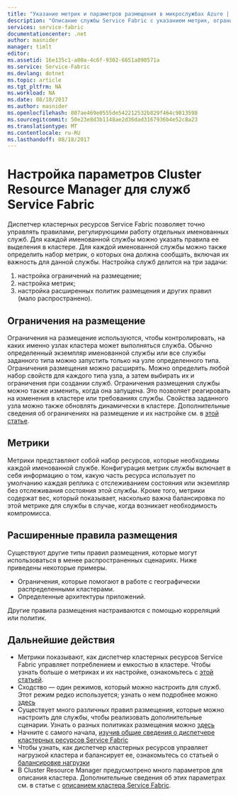 ```yaml
---
title: "Указание метрик и параметров размещения в микрослужбах Azure | Документация Майкрософт"
description: "Описание службы Service Fabric с указанием метрик, ограничений на размещение и других политик размещения."
services: service-fabric
documentationcenter: .net
author: masnider
manager: timlt
editor: 
ms.assetid: 16e135c1-a00a-4c6f-9302-6651a090571a
ms.service: Service-Fabric
ms.devlang: dotnet
ms.topic: article
ms.tgt_pltfrm: NA
ms.workload: NA
ms.date: 08/18/2017
ms.author: masnider
ms.openlocfilehash: 807ae469e0555de542212532b829f464c9813598
ms.sourcegitcommit: 50e23e8d3b1148ae2d36dad3167936b4e52c8a23
ms.translationtype: MT
ms.contentlocale: ru-RU
ms.lasthandoff: 08/18/2017
---
```

# <a name="configuring-cluster-resource-manager-settings-for-service-fabric-services"></a>Настройка параметров Cluster Resource Manager для служб Service Fabric
Диспетчер кластерных ресурсов Service Fabric позволяет точно управлять правилами, регулирующими работу отдельных именованных служб. Для каждой именованной службы можно указать правила ее выделения в кластере. Для каждой именованной службы можно также определить набор метрик, о которых она должна сообщать, включая их важность для данной службы. Настройка служб делится на три задачи:

1. настройка ограничений на размещение;
2. настройка метрик;
3. настройка расширенных политик размещения и других правил (мало распространено).

## <a name="placement-constraints"></a>Ограничения на размещение
Ограничения на размещение используются, чтобы контролировать, на каких именно узлах кластера может выполняться служба. Обычно определенный экземпляр именованной службы или все службы заданного типа можно запустить только на узле определенного типа. Ограничения размещения можно расширять. Можно определить любой набор свойств для каждого типа узла, а затем выбирать их и ограничения при создании служб. Ограничения размещения службы можно также изменить, когда она запущена. Это позволяет реагировать на изменения в кластере или требованиях службы. Свойства заданного узла можно также обновлять динамически в кластере. Дополнительные сведения об ограничениях на размещение и их настройке см. в [этой статье](service-fabric-cluster-resource-manager-cluster-description.md#node-properties-and-placement-constraints).

## <a name="metrics"></a>Метрики
Метрики представляют собой набор ресурсов, которые необходимы каждой именованной службе. Конфигурация метрик службы включает в себя информацию о том, какую часть ресурса использует по умолчанию каждая реплика с отслеживанием состояния или экземпляр без отслеживания состояния этой службы. Кроме того, метрики содержат вес, который показывает, насколько важна балансировка по этой метрике для службы в случае, когда возникает необходимость компромисса.

## <a name="advanced-placement-rules"></a>Расширенные правила размещения
Существуют другие типы правил размещения, которые могут использоваться в менее распространенных сценариях. Ниже приведены некоторые примеры.
- Ограничения, которые помогают в работе с географически распределенными кластерами.
- Определенные архитектуры приложений.

Другие правила размещения настраиваются с помощью корреляций или политик.

## <a name="next-steps"></a>Дальнейшие действия
- Метрики показывают, как диспетчер кластерных ресурсов Service Fabric управляет потреблением и емкостью в кластере. Чтобы узнать больше о метриках и их настройке, ознакомьтесь с [этой статьей](service-fabric-cluster-resource-manager-metrics.md).
- Сходство — один режимов, который можно настроить для служб. Этот режим редко используется; узнать о нем подробнее можно [здесь](service-fabric-cluster-resource-manager-advanced-placement-rules-affinity.md)
- Существует много различных правил размещения, которые можно настроить для службы, чтобы реализовать дополнительные сценарии. Узнать о разных политиках размещения можно [здесь](service-fabric-cluster-resource-manager-advanced-placement-rules-placement-policies.md)
- Начните с самого начала, [изучив общие сведения о диспетчере кластерных ресурсов Service Fabric](service-fabric-cluster-resource-manager-introduction.md)
- Чтобы узнать, как диспетчер кластерных ресурсов управляет нагрузкой кластера и балансирует ее, ознакомьтесь со статьей о [балансировке нагрузки](service-fabric-cluster-resource-manager-balancing.md)
- В Cluster Resource Manager предусмотрено много параметров для описания кластера. Дополнительные сведения об этих параметрах см. в статье с [описанием кластера Service Fabric](service-fabric-cluster-resource-manager-cluster-description.md).

